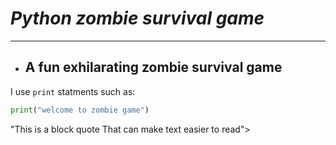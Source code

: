 # *Python zombie survival game*
---
* ## **A fun exhilarating zombie survival game**

I use `print` statments such as:
```python
print("welcome to zombie game")
```

"This is a block quote
That can make text easier to read">